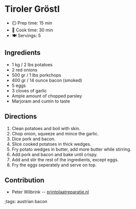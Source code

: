 # Tiroler Gröstl

- ⏲️  Prep time: 15 min
- 🍳 Cook time: 30 min
- 🍽️ Servings: 5

## Ingredients

- 1 kg / 2 lbs potatoes
- 2 red onions
- 500 gr / 1 lbs porkchops
- 400 gr / 14 ounce bacon (smoked)
- 5 eggs
- 3 cloves of garlic
- Ample amount of chopped parsley
- Marjoram and cumin to taste

## Directions

1. Clean potatoes and boil with skin.
2. Chop onion, squeeze and mince the garlic.
3. Dice pork and bacon.
4. Slice cooked potatoes in thick wedges.
5. Fry potato wedges in butter, add more butter while stirring.
6. Add pork and bacon and bake until crispy.
7. Add and stir the rest of the ingredients, except eggs.
8. Fry the eggs seperately and serve on top.

## Contribution

 - Peter Wilbrink -- [printplaatreparatie.nl](https://printplaatreparatie.nl)

;tags: austrian bacon
